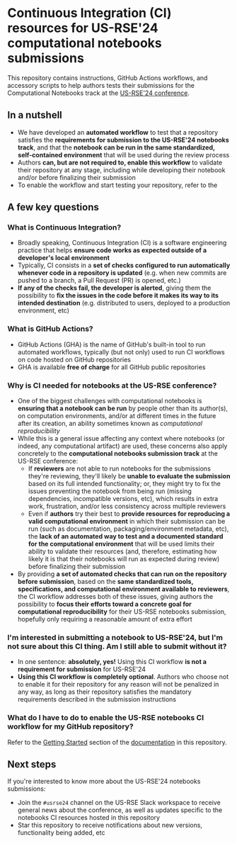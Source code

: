 # Continuous Integration (CI) resources for US-RSE'24 computational notebooks submissions

This repository contains instructions, GitHub Actions workflows, and accessory scripts to help authors tests their submissions for the Computational Notebooks track at the [US-RSE'24 conference](https://USRSE.github.io/usrse24).

## In a nutshell

- We have developed an **automated workflow** to test that a repository satisfies the **requirements for submission to the US-RSE'24 notebooks track**, and that the **notebook can be run in the same standardized, self-contained environment** that will be used during the review process
- Authors **can, but are not required to, enable this workflow** to validate their repository at any stage, including while developing their notebook and/or before finalizing their submission
- To enable the workflow and start testing your repository, refer to the 

## A few key questions

### What is Continuous Integration?

- Broadly speaking, Continuous Integration (CI) is a software engineering practice that helps **ensure code works as expected outside of a developer's local environment**
- Typically, CI consists in a **set of checks configured to run automatically whenever code in a repository is updated** (e.g. when new commits are pushed to a branch, a Pull Request (PR) is opened, etc.)
- **If any of the checks fail, the developer is alerted**, giving them the possibility to **fix the issues in the code before it makes its way to its intended destination** (e.g. distributed to users, deployed to a production environment, etc)

### What is GitHub Actions?

- GitHub Actions (GHA) is the name of GitHub's built-in tool to run automated workflows, typically (but not only) used to run CI workflows on code hosted on GitHub repositories
- GHA is available **free of charge** for all GitHub public repositories

### Why is CI needed for notebooks at the US-RSE conference?

- One of the biggest challenges with computational notebooks is **ensuring that a notebook can be run** by people other than its author(s), on computation environments, and/or at different times in the future after its creation, an ability sometimes known as _computational reproducibility_
- While this is a general issue affecting any context where notebooks (or indeed, any computational artifact) are used, these concerns also apply concretely to the **computational notebooks submission track** at the US-RSE conference:
  - If **reviewers** are not able to run notebooks for the submissions they're reviewing, they'll likely be **unable to evaluate the submission** based on its full intended functionality; or, they might try to fix the issues preventing the notebook from being run (missing dependencies, incompatible versions, etc), which results in extra work, frustration, and/or less consistency across multiple reviewers
  - Even if **authors** try their best to **provide resources for reproducing a valid computational environment** in which their submission can be run (such as documentation, packaging/environment metadata, etc), the **lack of an automated way to test and a documented standard for the computational environment** that will be used limits their ability to validate their resources (and, therefore, estimating how likely it is that their notebooks will run as expected during review) before finalizing their submission
- By providing **a set of automated checks that can run on the repository before submission**, based on the **same standardized tools, specifications, and computational environment available to reviewers**, the CI workflow addresses both of these issues, giving authors the possibility to **focus their efforts toward a concrete goal for computational reproducibility** for their US-RSE notebooks submission, hopefully only requiring a reasonable amount of extra effort

### I'm interested in submitting a notebook to US-RSE'24, but I'm not sure about this CI thing. Am I still able to submit without it?

- In one sentence: **absolutely, yes!** Using this CI workflow **is not a requirement for submission** for US-RSE'24
- **Using this CI workflow is completely optional**. Authors who choose not to enable it for their repository for any reason will not be penalized in any way, as long as their repository satisfies the mandatory requirements described in the submission instructions

### What do I have to do to enable the US-RSE notebooks CI workflow for my GitHub repository?

Refer to the [Getting Started](docs/getting-started.md) section of the [documentation](docs/) in this repository.

## Next steps

If you're interested to know more about the US-RSE'24 notebooks submissions:

- Join the `#usrse24` channel on the US-RSE Slack workspace to receive general news about the conference, as well as updates specific to the notebooks CI resources hosted in this repository
- Star this repository to receive notifications about new versions, functionality being added, etc
